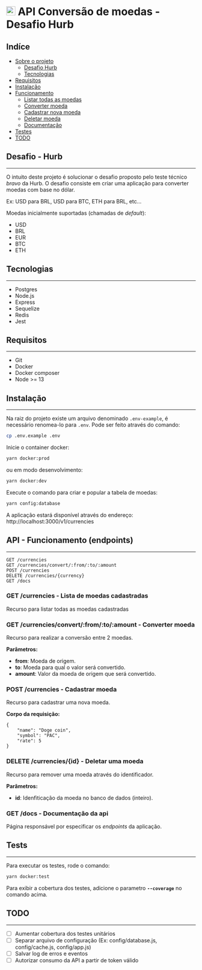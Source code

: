 # <img src="https://avatars1.githubusercontent.com/u/7063040?v=4&s=200.jpg" alt="HU" width="24" /> API Conversão de moedas - Desafio Hurb

## Indíce
* [Sobre o projeto](#about-problem)
    * [Desafio Hurb](#about-problem)
    * [Tecnologias](#about-techs)
* [Requisitos](#requirements)
* [Instalação](#instalation)
* [Funcionamento](#running)
    * [Listar todas as moedas](#running-api-all)
    * [Converter moeda](#running-api-convert)
    * [Cadastrar nova moeda](#running-api-create)
    * [Deletar moeda](#running-api-delete)
    * [Documentação](#running-api-docs)
* [Testes](#tests)
* [TODO](#todo)


<a name="about-problem"></a>
## Desafio - Hurb
---
O intuito deste projeto é solucionar o desafio proposto pelo teste técnico _bravo_ da Hurb. O desafio consiste em criar uma aplicação para converter moedas com base no dólar. 

Ex: USD para BRL, USD para BTC, ETH para BRL, etc...

Moedas inicialmente suportadas (chamadas de _default_):
- USD
- BRL
- EUR
- BTC
- ETH

<a name="about-techs"></a>
## Tecnologias
---
- Postgres
- Node.js
- Express
- Sequelize
- Redis
- Jest

<a name="requirements"></a>
## Requisitos
---
- Git
- Docker
- Docker composer
- Node >= 13

<a name="instalation"></a>
## Instalação
---
Na raiz do projeto existe um arquivo denominado `.env-example`, é necessário renomea-lo para `.env`. Pode ser feito através do comando:
```sh
cp .env.example .env
```

Inicie o container docker:
```sh 
yarn docker:prod
```
ou em modo desenvolvimento:
```sh 
yarn docker:dev
```

Execute o comando para criar e popular a tabela de moedas:
```sh
yarn config:database
```

A aplicação estará disponível através do endereço: http://localhost:3000/v1/currencies

<a name="running"></a>
## API - Funcionamento (endpoints)
---
```
GET /currencies
GET /currencies/convert/:from/:to/:amount
POST /currencies
DELETE /currencies/{currency}
GET /docs
```
<a name="running-api-all"></a>
### GET /currencies - Lista de moedas cadastradas
Recurso para listar todas as moedas cadastradas

<a name="running-api-convert"></a>
### GET /currencies/convert/:from/:to/:amount - Converter moeda
Recurso para realizar a conversão entre 2 moedas.

**Parâmetros:**
- **from**: Moeda de origem.
- **to**: Moeda para qual o valor será convertido.
- **amount**: Valor da moeda de origem que será convertido.

<a name="running-api-create"></a>
### POST /currencies - Cadastrar moeda
Recurso para cadastrar uma nova moeda.

**Corpo da requisição:**
```
{
    "name": "Doge coin",
    "symbol": "PAC",
    "rate": 5
}
```

<a name="running-api-delete"></a>
### DELETE /currencies/{id} - Deletar uma moeda
Recurso para remover uma moeda através do identificador.

**Parâmetros:**
- **id**: Idenfiticação da moeda no banco de dados (inteiro).

<a name="running-api-docs"></a>
### GET /docs - Documentação da api
Página responsável por especificar os _endpoints_ da aplicação.

<a name="running-api-docs"></a>
## Tests
---
Para executar os testes, rode o comando:
```sh 
yarn docker:test
```
Para exibir a cobertura dos testes, adicione o parametro **`--coverage`** no comando acima.

<a name="running-api-docs"></a>
## TODO
---
- [ ] Aumentar cobertura dos testes unitários
- [ ] Separar arquivo de configuração (Ex: config/database.js, config/cache.js, config/app.js)
- [ ] Salvar log de erros e eventos
- [ ] Autorizar consumo da API a partir de token válido

